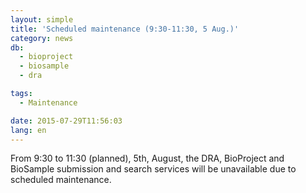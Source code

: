 ```yaml
---
layout: simple
title: 'Scheduled maintenance (9:30-11:30, 5 Aug.)'
category: news
db:
  - bioproject
  - biosample
  - dra

tags:
  - Maintenance

date: 2015-07-29T11:56:03
lang: en
---
```


From 9:30 to 11:30 (planned), 5th, August, the DRA, BioProject and BioSample submission and search services will be unavailable due to scheduled maintenance.
